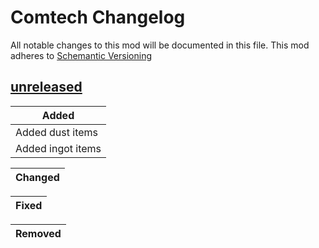 # Comtech Changelog

All notable changes to this mod will be documented in this file.
This mod adheres to [Schemantic Versioning](https://simver.org)

## [unreleased]

| Added                                                        
|--------------------------------------------------------------
| Added dust items
| Added ingot items

| Changed                                                      
|--------------------------------------------------------------

| Fixed                                                       
|--------------------------------------------------------------

| Removed                                                      
|--------------------------------------------------------------

[unreleased]:https://github.com/JamieRhys/Comtech